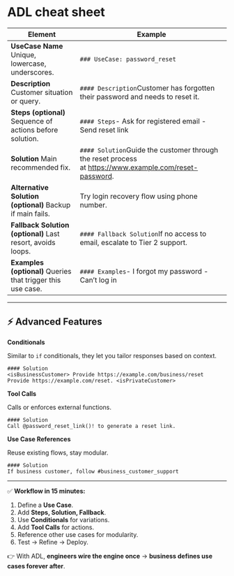 # ADL cheat sheet

| **Element**                                                 | **Example** |
|-------------------------------------------------------------| --- |
| **UseCase Name** Unique, lowercase, underscores.            | `### UseCase: password_reset` |
| **Description** Customer situation or query.                | `#### Description`Customer has forgotten their password and needs to reset it. |
| **Steps (optional)** Sequence of actions before solution.   | `#### Steps`- Ask for registered email - Send reset link |
| **Solution** Main recommended fix.                          | `#### Solution`Guide the customer through the reset process at https://www.example.com/reset-password. |
| **Alternative Solution (optional)** Backup if main fails.   | Try login recovery flow using phone number. |
| **Fallback Solution (optional)** Last resort, avoids loops. | `#### Fallback Solution`If no access to email, escalate to Tier 2 support. |
| **Examples (optional)** Queries that trigger this use case. | `#### Examples`- I forgot my password - Can’t log in |

---

## ⚡ Advanced Features

**Conditionals**

Similar to `if` conditionals, they let you tailor responses based on context.

```
#### Solution
<isBusinessCustomer> Provide https://example.com/business/reset
Provide https://example.com/reset. <isPrivateCustomer>
```

**Tool Calls**

Calls or enforces external functions.

```
#### Solution
Call @password_reset_link()! to generate a reset link.
```

**Use Case References**

Reuse existing flows, stay modular.

```
#### Solution
If business customer, follow #business_customer_support
```

----

✅ **Workflow in 15 minutes:**

1. Define a **Use Case**.
2. Add **Steps, Solution, Fallback**.
3. Use **Conditionals** for variations.
4. Add **Tool Calls** for actions.
5. Reference other use cases for modularity.
6. Test → Refine → Deploy.

👉 With ADL, **engineers wire the engine once** → **business defines use cases forever after**.